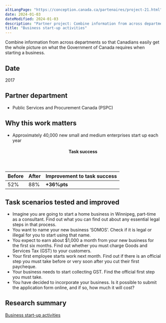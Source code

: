 ```yaml
---
altLangPage: "https://conception.canada.ca/partenaires/project-21.html"
date: 2024-01-03
dateModified: 2024-01-03
description: "Partner project: Combine information from across departments so that Canadians easily get the whole picture on what the Government of Canada requires when starting a business.  Date: 2017."
title: "Business start-up activities"
---
```

<p>Combine information from across departments so that Canadians easily get the whole picture on what the Government of Canada requires when starting a business.</p>
<h2>Date</h2>
<p>2017</p>
<h2>Partner department</h2>
<ul>
  <li>Public Services and Procurement Canada (PSPC)</li>
</ul>
<h2>Why this work matters</h2>
<ul>
  <li>Approximately 40,000 new small and medium enterprises start up each year</li>
</ul>
<div class="row mrgn-tp-lg mrgn-bttm-lg">
  <div class="col-md-8">
    <div class="panel panel-success">
      <header class="panel-heading">
        <h4 class="panel-title text-center">Task success</h4>
      </header>
      <table class="table">
        <thead>
          <tr style="">
            <th scope="col" class="col-md-3">Before</th>
            <th scope="col" class="col-md-3">After</th>
            <th scope="col" class="col-md-6">Improvement to task success</th>
          </tr>
        </thead>
        <tbody>
          <tr>
            <td class="table-smnum">52%</td>
            <td class="table-smnum">88%</td>
            <td class="table-smnum"><span class="text-success"><strong>+36%pts</strong></span></td>
          </tr>
        </tbody>
      </table>
    </div>
  </div>
</div>
<h2>Task scenarios tested and improved</h2>
<ul class="lst-spcd">
  <li>Imagine you are going to start a home business in Winnipeg, part-time as a consultant. Find out what you can find out about any essential legal steps in that process.</li>
  <li>You want to name your new business
    ‘SOMOS’. Check if it is legal or illegal for you to start using that name.</li>
  <li>You expect to earn about
    $1,000 a month from your new business for the first six months. Find out whether you must charge
    Goods and Services Tax (GST) to your customers.</li>
  <li>Your first employee starts work next month. Find out if there is an official step you must take before or very soon after you cut their first paycheque.</li>
  <li>Your business needs to start collecting
    GST. Find the official first step you must take.</li>
  <li>You have decided to incorporate your business. Is it possible to submit the application form online, and if so, how much it will cost?</li>
</ul>
<h2>Research summary</h2>
<p><a href="https://blog.canada.ca/2018/02/20/Starting_a_business.html">Business start-up activities</a></p>

